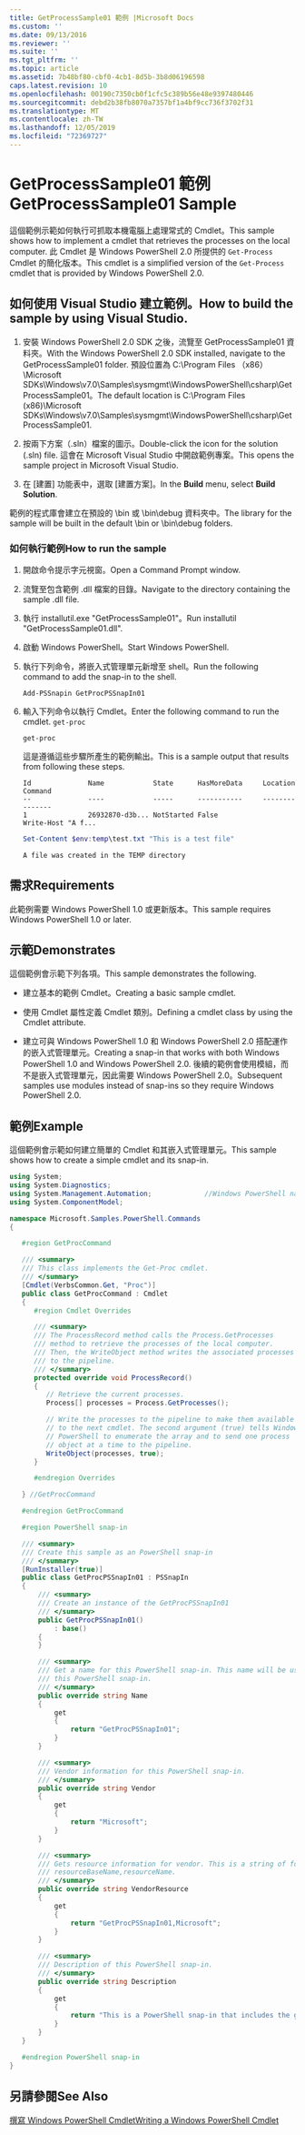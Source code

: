 ```yaml
---
title: GetProcessSample01 範例 |Microsoft Docs
ms.custom: ''
ms.date: 09/13/2016
ms.reviewer: ''
ms.suite: ''
ms.tgt_pltfrm: ''
ms.topic: article
ms.assetid: 7b48bf80-cbf0-4cb1-8d5b-3b8d06196598
caps.latest.revision: 10
ms.openlocfilehash: 00190c7350cb0f1cfc5c389b56e48e9397480446
ms.sourcegitcommit: debd2b38fb8070a7357bf1a4bf9cc736f3702f31
ms.translationtype: MT
ms.contentlocale: zh-TW
ms.lasthandoff: 12/05/2019
ms.locfileid: "72369727"
---
```

# <a name="getprocesssample01-sample"></a><span data-ttu-id="b9dce-102">GetProcessSample01 範例</span><span class="sxs-lookup"><span data-stu-id="b9dce-102">GetProcessSample01 Sample</span></span>

<span data-ttu-id="b9dce-103">這個範例示範如何執行可抓取本機電腦上處理常式的 Cmdlet。</span><span class="sxs-lookup"><span data-stu-id="b9dce-103">This sample shows how to implement a cmdlet that retrieves the processes on the local computer.</span></span> <span data-ttu-id="b9dce-104">此 Cmdlet 是 Windows PowerShell 2.0 所提供的 `Get-Process` Cmdlet 的簡化版本。</span><span class="sxs-lookup"><span data-stu-id="b9dce-104">This cmdlet is a simplified version of the `Get-Process` cmdlet that is provided by Windows PowerShell 2.0.</span></span>

## <a name="how-to-build-the-sample-by-using-visual-studio"></a><span data-ttu-id="b9dce-105">如何使用 Visual Studio 建立範例。</span><span class="sxs-lookup"><span data-stu-id="b9dce-105">How to build the sample by using Visual Studio.</span></span>

1. <span data-ttu-id="b9dce-106">安裝 Windows PowerShell 2.0 SDK 之後，流覽至 GetProcessSample01 資料夾。</span><span class="sxs-lookup"><span data-stu-id="b9dce-106">With the Windows PowerShell 2.0 SDK installed, navigate to the GetProcessSample01 folder.</span></span> <span data-ttu-id="b9dce-107">預設位置為 C:\Program Files （x86） \Microsoft SDKs\Windows\v7.0\Samples\sysmgmt\WindowsPowerShell\csharp\GetProcessSample01。</span><span class="sxs-lookup"><span data-stu-id="b9dce-107">The default location is C:\Program Files (x86)\Microsoft SDKs\Windows\v7.0\Samples\sysmgmt\WindowsPowerShell\csharp\GetProcessSample01.</span></span>

2. <span data-ttu-id="b9dce-108">按兩下方案（.sln）檔案的圖示。</span><span class="sxs-lookup"><span data-stu-id="b9dce-108">Double-click the icon for the solution (.sln) file.</span></span> <span data-ttu-id="b9dce-109">這會在 Microsoft Visual Studio 中開啟範例專案。</span><span class="sxs-lookup"><span data-stu-id="b9dce-109">This opens the sample project in Microsoft Visual Studio.</span></span>

3. <span data-ttu-id="b9dce-110">在 [建置] 功能表中，選取 [建置方案]。</span><span class="sxs-lookup"><span data-stu-id="b9dce-110">In the **Build** menu, select **Build Solution**.</span></span>

  <span data-ttu-id="b9dce-111">範例的程式庫會建立在預設的 \bin 或 \bin\debug 資料夾中。</span><span class="sxs-lookup"><span data-stu-id="b9dce-111">The library for the sample will be built in the default \bin or \bin\debug folders.</span></span>

### <a name="how-to-run-the-sample"></a><span data-ttu-id="b9dce-112">如何執行範例</span><span class="sxs-lookup"><span data-stu-id="b9dce-112">How to run the sample</span></span>

1. <span data-ttu-id="b9dce-113">開啟命令提示字元視窗。</span><span class="sxs-lookup"><span data-stu-id="b9dce-113">Open a Command Prompt window.</span></span>

2. <span data-ttu-id="b9dce-114">流覽至包含範例 .dll 檔案的目錄。</span><span class="sxs-lookup"><span data-stu-id="b9dce-114">Navigate to the directory containing the sample .dll file.</span></span>

3. <span data-ttu-id="b9dce-115">執行 installutil.exe "GetProcessSample01"。</span><span class="sxs-lookup"><span data-stu-id="b9dce-115">Run installutil "GetProcessSample01.dll".</span></span>

4. <span data-ttu-id="b9dce-116">啟動 Windows PowerShell。</span><span class="sxs-lookup"><span data-stu-id="b9dce-116">Start Windows PowerShell.</span></span>

5. <span data-ttu-id="b9dce-117">執行下列命令，將嵌入式管理單元新增至 shell。</span><span class="sxs-lookup"><span data-stu-id="b9dce-117">Run the following command to add the snap-in to the shell.</span></span>

   `Add-PSSnapin GetProcPSSnapIn01`

6. <span data-ttu-id="b9dce-118">輸入下列命令以執行 Cmdlet。</span><span class="sxs-lookup"><span data-stu-id="b9dce-118">Enter the following command to run the cmdlet.</span></span> `get-proc`

   `get-proc`

   <span data-ttu-id="b9dce-119">這是遵循這些步驟所產生的範例輸出。</span><span class="sxs-lookup"><span data-stu-id="b9dce-119">This is a sample output that results from following these steps.</span></span>

   ```output
   Id              Name            State      HasMoreData     Location             Command
   --              ----            -----      -----------     --------             -------
   1               26932870-d3b... NotStarted False                                 Write-Host "A f...

   ```

   ```powershell
   Set-Content $env:temp\test.txt "This is a test file"
   ```

   ```output
   A file was created in the TEMP directory
   ```

## <a name="requirements"></a><span data-ttu-id="b9dce-120">需求</span><span class="sxs-lookup"><span data-stu-id="b9dce-120">Requirements</span></span>

<span data-ttu-id="b9dce-121">此範例需要 Windows PowerShell 1.0 或更新版本。</span><span class="sxs-lookup"><span data-stu-id="b9dce-121">This sample requires Windows PowerShell 1.0 or later.</span></span>

## <a name="demonstrates"></a><span data-ttu-id="b9dce-122">示範</span><span class="sxs-lookup"><span data-stu-id="b9dce-122">Demonstrates</span></span>

<span data-ttu-id="b9dce-123">這個範例會示範下列各項。</span><span class="sxs-lookup"><span data-stu-id="b9dce-123">This sample demonstrates the following.</span></span>

- <span data-ttu-id="b9dce-124">建立基本的範例 Cmdlet。</span><span class="sxs-lookup"><span data-stu-id="b9dce-124">Creating a basic sample cmdlet.</span></span>

- <span data-ttu-id="b9dce-125">使用 Cmdlet 屬性定義 Cmdlet 類別。</span><span class="sxs-lookup"><span data-stu-id="b9dce-125">Defining a cmdlet class by using the Cmdlet attribute.</span></span>

- <span data-ttu-id="b9dce-126">建立可與 Windows PowerShell 1.0 和 Windows PowerShell 2.0 搭配運作的嵌入式管理單元。</span><span class="sxs-lookup"><span data-stu-id="b9dce-126">Creating a snap-in that works with both Windows PowerShell 1.0 and Windows PowerShell 2.0.</span></span> <span data-ttu-id="b9dce-127">後續的範例會使用模組，而不是嵌入式管理單元，因此需要 Windows PowerShell 2.0。</span><span class="sxs-lookup"><span data-stu-id="b9dce-127">Subsequent samples use modules instead of snap-ins so they require Windows PowerShell 2.0.</span></span>

## <a name="example"></a><span data-ttu-id="b9dce-128">範例</span><span class="sxs-lookup"><span data-stu-id="b9dce-128">Example</span></span>

<span data-ttu-id="b9dce-129">這個範例會示範如何建立簡單的 Cmdlet 和其嵌入式管理單元。</span><span class="sxs-lookup"><span data-stu-id="b9dce-129">This sample shows how to create a simple cmdlet and its snap-in.</span></span>

```csharp
using System;
using System.Diagnostics;
using System.Management.Automation;             //Windows PowerShell namespace
using System.ComponentModel;

namespace Microsoft.Samples.PowerShell.Commands
{

   #region GetProcCommand

   /// <summary>
   /// This class implements the Get-Proc cmdlet.
   /// </summary>
   [Cmdlet(VerbsCommon.Get, "Proc")]
   public class GetProcCommand : Cmdlet
   {
      #region Cmdlet Overrides

      /// <summary>
      /// The ProcessRecord method calls the Process.GetProcesses
      /// method to retrieve the processes of the local computer.
      /// Then, the WriteObject method writes the associated processes
      /// to the pipeline.
      /// </summary>
      protected override void ProcessRecord()
      {
         // Retrieve the current processes.
         Process[] processes = Process.GetProcesses();

         // Write the processes to the pipeline to make them available
         // to the next cmdlet. The second argument (true) tells Windows
         // PowerShell to enumerate the array and to send one process
         // object at a time to the pipeline.
         WriteObject(processes, true);
      }

      #endregion Overrides

   } //GetProcCommand

   #endregion GetProcCommand

   #region PowerShell snap-in

   /// <summary>
   /// Create this sample as an PowerShell snap-in
   /// </summary>
   [RunInstaller(true)]
   public class GetProcPSSnapIn01 : PSSnapIn
   {
       /// <summary>
       /// Create an instance of the GetProcPSSnapIn01
       /// </summary>
       public GetProcPSSnapIn01()
           : base()
       {
       }

       /// <summary>
       /// Get a name for this PowerShell snap-in. This name will be used in registering
       /// this PowerShell snap-in.
       /// </summary>
       public override string Name
       {
           get
           {
               return "GetProcPSSnapIn01";
           }
       }

       /// <summary>
       /// Vendor information for this PowerShell snap-in.
       /// </summary>
       public override string Vendor
       {
           get
           {
               return "Microsoft";
           }
       }

       /// <summary>
       /// Gets resource information for vendor. This is a string of format:
       /// resourceBaseName,resourceName.
       /// </summary>
       public override string VendorResource
       {
           get
           {
               return "GetProcPSSnapIn01,Microsoft";
           }
       }

       /// <summary>
       /// Description of this PowerShell snap-in.
       /// </summary>
       public override string Description
       {
           get
           {
               return "This is a PowerShell snap-in that includes the get-proc cmdlet.";
           }
       }
   }

   #endregion PowerShell snap-in
}
```

## <a name="see-also"></a><span data-ttu-id="b9dce-130">另請參閱</span><span class="sxs-lookup"><span data-stu-id="b9dce-130">See Also</span></span>

[<span data-ttu-id="b9dce-131">撰寫 Windows PowerShell Cmdlet</span><span class="sxs-lookup"><span data-stu-id="b9dce-131">Writing a Windows PowerShell Cmdlet</span></span>](./writing-a-windows-powershell-cmdlet.md)